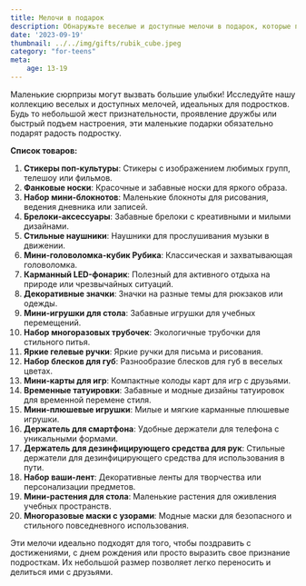 ```yaml
---
title: Мелочи в подарок
description: Обнаружьте веселые и доступные мелочи в подарок, которые подарят улыбку любому подростку.
date: '2023-09-19'
thumbnail: ../../img/gifts/rubik_cube.jpeg
category: "for-teens"
meta:
    age: 13-19
---
```

Маленькие сюрпризы могут вызвать большие улыбки! Исследуйте нашу коллекцию веселых и доступных мелочей, идеальных для подростков. Будь то небольшой жест признательности, проявление дружбы или быстрый подъем настроения, эти маленькие подарки обязательно подарят радость подростку.

**Список товаров:**
1. **Стикеры поп-культуры**: Стикеры с изображением любимых групп, телешоу или фильмов.
2. **Фанковые носки**: Красочные и забавные носки для яркого образа.
3. **Набор мини-блокнотов**: Маленькие блокноты для рисования, ведения дневника или записей.
4. **Брелоки-аксессуары**: Забавные брелоки с креативными и милыми дизайнами.
5. **Стильные наушники**: Наушники для прослушивания музыки в движении.
6. **Мини-головоломка-кубик Рубика**: Классическая и захватывающая головоломка.
7. **Карманный LED-фонарик**: Полезный для активного отдыха на природе или чрезвычайных ситуаций.
8. **Декоративные значки**: Значки на разные темы для рюкзаков или одежды.
9. **Мини-игрушки для стола**: Забавные игрушки для учебных перемещений.
10. **Набор многоразовых трубочек**: Экологичные трубочки для стильного питья.
11. **Яркие гелевые ручки**: Яркие ручки для письма и рисования.
12. **Набор блесков для губ**: Разнообразие блесков для губ в веселых цветах.
13. **Мини-карты для игр**: Компактные колоды карт для игр с друзьями.
14. **Временные татуировки**: Забавные и модные дизайны татуировок для временной перемене стиля.
15. **Мини-плюшевые игрушки**: Милые и мягкие карманные плюшевые игрушки.
16. **Держатель для смартфона**: Удобные держатели для телефона с уникальными формами.
17. **Держатель для дезинфицирующего средства для рук**: Стильные держатели для дезинфицирующего средства для использования в пути.
18. **Набор ваши-лент**: Декоративные ленты для творчества или персонализации предметов.
19. **Мини-растения для стола**: Маленькие растения для оживления учебных пространств.
20. **Многоразовые маски с узорами**: Модные маски для безопасного и стильного повседневного использования.

Эти мелочи идеально подходят для того, чтобы поздравить с достижениями, с днем рождения или просто выразить свое признание подросткам. Их небольшой размер позволяет легко переносить и делиться ими с друзьями.

